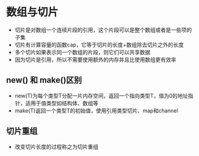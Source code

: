 # 数组与切片
- 切片是对数组一个连续片段的引用，这个片段可以是整个数组或者是一些项的子集
- 切片有计算容量的函数cap，它等于切片的长度+数组除去切片之外的长度
- 多个切片如果表示同一个数组的片段，则它们可以共享数据
- 因为切片是引用，所以不需要使用额外的内存并且比使用数组更有效率

## new() 和 make()区别
- new(T)为每个类型T分配一片内存空间，返回一个指向类型T，值为0的地址指针，适用于值类型如结构体、数组等
- make(T)返回一个类型T的初始值，使用引用类型切片、map和channel

## 切片重组
- 改变切片长度的过程称之为切片重组